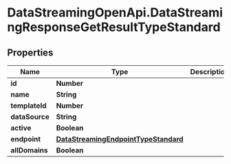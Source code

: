 # DataStreamingOpenApi.DataStreamingResponseGetResultTypeStandard

## Properties

Name | Type | Description | Notes
------------ | ------------- | ------------- | -------------
**id** | **Number** |  | [optional] 
**name** | **String** |  | [optional] 
**templateId** | **Number** |  | [optional] 
**dataSource** | **String** |  | [optional] 
**active** | **Boolean** |  | [optional] 
**endpoint** | [**DataStreamingEndpointTypeStandard**](DataStreamingEndpointTypeStandard.md) |  | [optional] 
**allDomains** | **Boolean** |  | [optional] 


